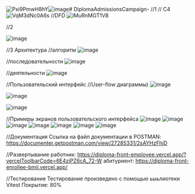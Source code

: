 ![Pxi9PmwH8hY](https://github.com/user-attachments/assets/eb368a92-6a0e-4556-b337-3f0102d24a19)![image](https://github.com/user-attachments/assets/cb0ed56e-1495-4e27-8925-bd761f4a1eb9)# 
DiplomaAdmissionsCampaign-
//1
// С4
![VqM3dNc0A6s](https://github.com/user-attachments/assets/610debf9-c449-48d8-9427-9ef447a10884)
//DFD
![iMuRnMGT1V8](https://github.com/user-attachments/assets/130c3b29-6ed2-4d76-9480-ca9bf8323316)

//2

![image](https://github.com/user-attachments/assets/80a41fa6-e714-4c9f-ba48-f5d99eb08df9)

//3
Архитектура
//алгоритм
![image](https://github.com/user-attachments/assets/425c6bd5-1db9-43b1-a5d1-25f228f78e51)

//последовательности
![image](https://github.com/user-attachments/assets/6f2d6e94-cfd9-48a9-a07a-84c1f06c6ed7)

//деятельности
![image](https://github.com/user-attachments/assets/17b405a3-fbf9-4318-86d6-80c2433702fb)

//Пользовательский интерфейс
//User-flow диаграммы)
![image](https://github.com/user-attachments/assets/89b4e8e3-97b0-4c31-9d54-f89ce7c39693)

![image](https://github.com/user-attachments/assets/3a7da927-bec0-437d-bd28-3b7540977536)

![image](https://github.com/user-attachments/assets/751ad9ef-1607-4513-ab8c-d226b01a4872)

//Примеры экранов пользовательского интерфейса
![image](https://github.com/user-attachments/assets/db73a290-4fa6-4b0f-b58b-10c774cce3cf)
![image](https://github.com/user-attachments/assets/83d99911-2b1a-422e-b7a3-683899746a57)
![image](https://github.com/user-attachments/assets/700eb408-346c-405e-b840-50a55f3e3959)
![image](https://github.com/user-attachments/assets/805078f2-a0be-4c69-961b-50d4aaf4de5a)
![image](https://github.com/user-attachments/assets/1a15f5c9-f9da-48e9-aa1c-df4d09fc4327)
![image](https://github.com/user-attachments/assets/034fb31c-dc40-49f4-8e34-3be8e919d64e)
![image](https://github.com/user-attachments/assets/54fd8685-e29e-4ee0-9402-e2ee4a5b95d7)

//Документация
Ссылка на файл документации в POSTMAN: https://documenter.getpostman.com/view/27285331/2sAYHzFhjD

//Развертывание
работник: https://diploma-front-employee.vercel.app/?vercelToolbarCode=6E4zjPZ6cA_72-W
абитуриент: https://diploma-front-enrollee-bmii.vercel.app/

//Тестирование
Тестирование произведено с помощью ьыьлиотеки Vitest 
Покрытие: 80%
